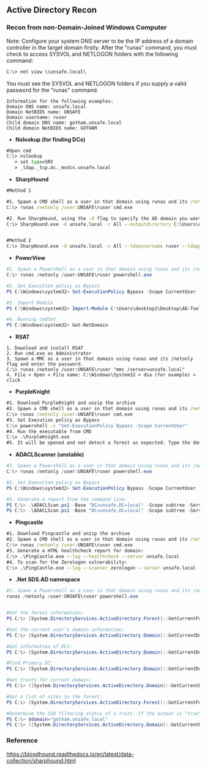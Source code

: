## Active Directory Recon

### Recon from non-Domain-Joined Windows Computer
Note:
Configure your system DNS server to be the IP address of a domain controller in the target domain firstly. 
After the "runas" command, you must check to access SYSVOL and NETLOGON folders with the following command: 
```cmd
C:\> net view \\unsafe.local\
```
You must see the SYSVOL and NETLOGON folders if you supply a valid password for the "runas" command.

```text
Information for the following examples:
Domain DNS name: unsafe.local
Domain NetBIOS name: UNSAFE
Domain username: ruser
Child domain DNS name: gotham.unsafe.local
Child domain NetBIOS name: GOTHAM
```

- **Nslookup (for finding DCs)**
```cmd
#Open cmd
C:\> nslookup
   > set type=SRV
   > _ldap._tcp.dc._msdcs.unsafe.local 
```

- **SharpHound**
```cmd
#Method 1

#1. Spawn a CMD shell as a user in that domain using runas and its /netonly flag and enter the password.
C:\> runas /netonly /user:UNSAFE\ruser cmd.exe

#2. Run SharpHound, using the -d flag to specify the AD domain you want to collect information from. You can also use any other flags you wish.
C:\> SharpHound.exe -d unsafe.local -c All --outputdirectory C:\Users\desktop2\Desktop


#Method 2
C:\> SharpHound.exe -d unsafe.local -c All --ldapusername ruser --ldappassword Password
```

- **PowerView**
```powershell
#1. Spawn a Powershell as a user in that domain using runas and its /netonly flag and enter the password.
C:\> runas /netonly /user:UNSAFE\ruser powershell.exe

#2. Set Execution policy as Bypass
PS C:\Windows\system32> Set-ExecutionPolicy Bypass -Scope CurrentUser

#3. Import Module
PS C:\Windows\system32> Import-Module C:\Users\desktop2\Desktop\AD-Tools\Tools\PowerView_dev.ps1

#4. Running cmdlet
PS C:\Windows\system32> Get-NetDomain
```

- **RSAT**
```text
1. Download and install RSAT
2. Run cmd.exe as Administrator
3. Spawn a MMC as a user in that domain using runas and its /netonly flag and enter the password.
C:\> runas /netonly /user:UNSAFE\ruser "mmc /server=unsafe.local"
4. File > Open > File name: C:\Windows\System32 > dsa (for example) > click
```

- **PurpleKnight**
```cmd
#1. Download PurpleKnight and unzip the archive
#2. Spawn a CMD shell as a user in that domain using runas and its /netonly flag and enter the password.
C:\> runas /netonly /user:UNSAFE\ruser cmd.exe
#3. Set Execution policy as Bypass
C:\> powershell -c "Set-ExecutionPolicy Bypass -Scope CurrentUser"
#4. Run the executable from CMD
C:\> .\PurpleKnight.exe
#5. It will be opened and not detect a forest as expected. Type the domain name (e.g: unsafe.local) and click select > next > 'run tests'.
```

- **ADACLScanner (unstable)**
```powershell
#1. Spawn a Powershell as a user in that domain using runas and its /netonly flag and enter the password.
C:\> runas /netonly /user:UNSAFE\ruser powershell.exe

#2. Set Execution policy as Bypass
PS C:\Windows\system32> Set-ExecutionPolicy Bypass -Scope CurrentUser

#3. Generate a report from the command line:
PS C:\> .\ADACLScan.ps1 -Base "DC=unsafe,DC=local" -Scope subtree -Server dc.unsafe.local -Port 389 -Output HTML -Show
PS C:\> .\ADACLScan.ps1 -Base "DC=unsafe,DC=local" -Scope subtree -Server dc.unsafe.local -Port 389 -EffectiveRightsPrincipal ruser -Output HTML -Show
```

- **Pingcastle**
```cmd
#1. Download Pingcastle and unzip the archive
#2. Spawn a CMD shell as a user in that domain using runas and its /netonly flag and enter the password.
C:\> runas /netonly /user:UNSAFE\ruser cmd.exe
#3. Generate a HTML healthcheck report for domain:
C:\> .\PingCastle.exe --log --healthcheck --server unsafe.local
#4. To scan for the Zerologon vulnerability:
C:\> .\PingCastle.exe --log --scanner zerologon --server unsafe.local
```

- **.Net SDS.AD namespace**
```powershell
#1. Spawn a Powershell as a user in that domain using runas and its /netonly flag and enter the password.
runas /netonly /user:UNSAFE\ruser powershell.exe


#Get the forest information:
PS C:\> [System.DirectoryServices.ActiveDirectory.Forest]::GetCurrentForest()

#Get the current user's domain information:
PS C:\> [System.DirectoryServices.ActiveDirectory.Domain]::GetCurrentDomain()

#Get information of DCs:
PS C:\> [System.DirectoryServices.ActiveDirectory.Domain]::GetCurrentDomain().DomainControllers

#Find Primary DC:
PS C:\> [System.DirectoryServices.ActiveDirectory.Domain]::GetCurrentDomain().pdcroleowner

#Get trusts for current domain:
PS C:\> ([System.DirectoryServices.ActiveDirectory.Domain]::GetCurrentDomain()).GetAllTrustRelationships()

#Get a list of sites in the forest:
PS C:\> [System.DirectoryServices.ActiveDirectory.Forest]::GetCurrentForest().sites

#Determine the SID filtering status of a trust. If the output is "true", SID filtering is enabled.
PS C:\> $domain="gotham.unsafe.local"
PS C:\> ([System.DirectoryServices.ActiveDirectory.Domain]::GetCurrentDomain()).GetSidFilteringStatus($domain)
```

### Reference
https://bloodhound.readthedocs.io/en/latest/data-collection/sharphound.html
